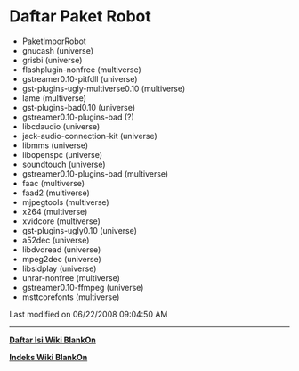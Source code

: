 # Daftar Paket Robot
  * PaketImporRobot
  * gnucash (universe)
  * grisbi (universe)
  * flashplugin-nonfree (multiverse)
  * gstreamer0.10-pitfdll (universe)
  * gst-plugins-ugly-multiverse0.10 (multiverse)
  * lame (multiverse)
  * gst-plugins-bad0.10 (universe)
  * gstreamer0.10-plugins-bad (?)
  * libcdaudio (universe)
  * jack-audio-connection-kit (universe)
  * libmms (universe)
  * libopenspc (universe)
  * soundtouch (universe)
  * gstreamer0.10-plugins-bad (multiverse)
  * faac (multiverse)
  * faad2 (multiverse)
  * mjpegtools (multiverse)
  * x264 (multiverse)
  * xvidcore (multiverse)
  * gst-plugins-ugly0.10 (universe)
  * a52dec (universe)
  * libdvdread (universe)
  * mpeg2dec (universe)
  * libsidplay (universe)
  * unrar-nonfree (multiverse)
  * gstreamer0.10-ffmpeg (universe)
  * msttcorefonts (multiverse)


Last modified on 06/22/2008 09:04:50 AM

 
---
[**Daftar Isi Wiki BlankOn**](/wiki/DaftarIsi/index.html)
 
[**Indeks Wiki BlankOn**](/wiki/Indeks.html)
